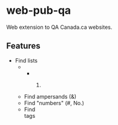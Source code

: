 # web-pub-qa
Web extension to QA Canada.ca websites. 

## Features
* Find lists 
  * <ul>
  * <ol>
  * <dl>
* Find ampersands (&)
* Find "numbers" (#, No.)
* Find <br> tags

